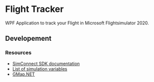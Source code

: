 # Flight Tracker

WPF Application to track your Flight in Microsoft Flightsimulator 2020.

## Developement

### Resources

-  [SimConnect SDK documentation](https://docs.microsoft.com/en-us/previous-versions/microsoft-esp/cc526983(v=msdn.10)#table-of-contents)
-  [List of simulation variables](http://www.prepar3d.com/SDKv2/LearningCenter/utilities/variables/simulation_variables.html)
-  [GMap.NET](https://github.com/judero01col/GMap.NET)
